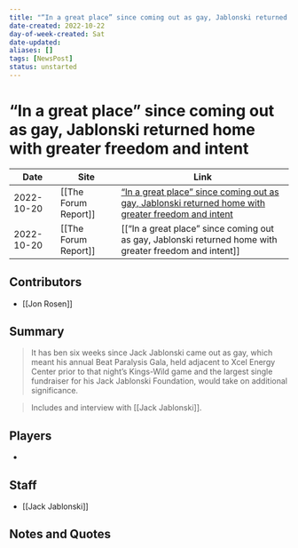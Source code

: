```yaml
---
title: "“In a great place” since coming out as gay, Jablonski returned home with greater freedom and intent"
date-created: 2022-10-22
day-of-week-created: Sat
date-updated: 
aliases: []
tags: [NewsPost]
status: unstarted
---
```


# “In a great place” since coming out as gay, Jablonski returned home with greater freedom and intent

| Date     | Site | Link                                   |
| -------- | ---- | -------------------------------------- |
| 2022-10-20 | [[The Forum Report]] | [“In a great place” since coming out as gay, Jablonski returned home with greater freedom and intent](https://theforumreport.com/in-a-great-place-since-coming-out-as-gay-jablonski-returned-home-with-greater-freedom-and-intent/) |
| 2022-10-20 | [[The Forum Report]]   | [[“In a great place” since coming out as gay, Jablonski returned home with greater freedom and intent]]                             |

## Contributors
- [[Jon Rosen]]


## Summary
> It has ben six weeks since Jack Jablonski came out as gay, which meant his annual Beat Paralysis Gala, held adjacent to Xcel Energy Center prior to that night’s Kings-Wild game and the largest single fundraiser for his Jack Jablonski Foundation, would take on additional significance.

> Includes and interview with [[Jack Jablonski]].


## Players
- 


## Staff
- [[Jack Jablonski]]


## Notes and Quotes

